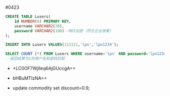 #0423
```sql
CREATE TABLE Lusers(
    id NUMBER(6) PRIMARY KEY,
    username VARCHAR2(20),
    password VARCHAR2(100)--MD5加密（符合企业效果）
);
```

```sql
INSERT INTO Lusers VALUES(111111,'lpn','lpn1234');
```

```sql
SELECT COUNT (*) FROM Lusers WHERE username='lpn' AND password='lpn1234';
--返回结果为1则用户名和密码匹配
```

- +LC0OF7WjIleq6AjGUccgA==
- bHBuMTIzNA==

- update commodity set discount=0.9;